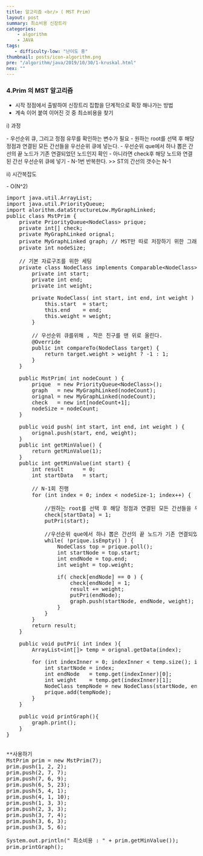 ```yaml
---
title: 알고리즘 <br/> ( MST Prim)
layout: post
summary: 최소비용 신장트리
categories: 
    - algorithm
    - JAVA
tags: 
   - difficulty-low: "난이도 중"
thumbnail: posts/icon-algorithm.png
pre: "/algorithm/java/2019/10/30/1-kruskal.html"
nex: ""
---
```

### 4.Prim 의 MST 알고리즘
 - 시작 정점에서 출발하여 신장트리 집합을 단계적으로 확장 해나가는 방법 
 - 계속 이어 붙여 이어진 것 중 최소비용을 찾기



<p class="bold-text"> i) 과정</p>
 - 우선순위 큐, 그리고 정점 유무를 확인하는 변수가 필요
 - 원하는 root를 선택 후 해당 정점과 연결된 모든 간선들을 우선순위 큐에 넣는다.
 - 우선순위 que에서 하나 뽑은 간선의 끝 노드가 기존 연결되었던 노드인지 확인
 - 아니라면 check후 해당 노드와 연결된 간선 우선순위 큐에 넣기
 - N-1번 반복한다. >> ST의 간선의 갯수는 N-1 
 
<p class="bold-text"> ii) 시간복잡도</p>
 -  O(N^2)

<pre>
import java.util.ArrayList;
import java.util.PriorityQueue;
import alorithm.dataStructureLow.MyGraphLinked;
public class MstPrim {
    private PriorityQueue&lt;NodeClass> prique;
    private int[] check; 
    private MyGraphLinked orignal;
    private MyGraphLinked graph; // MST만 따로 저장하기 위한 그래프
    private int nodeSize;
    
    // 기본 자료구조를 위한 세팅
    private class NodeClass implements Comparable&lt;NodeClass> { 
        private int start; 
        private int end;
        private int weight;
        
        private NodeClass( int start, int end, int weight ) {
            this.start  = start;
            this.end    = end;
            this.weight = weight;
        }

        // 우선순위 큐를위해 , 작은 친구를 맨 위로 올린다.
        @Override
        public int compareTo(NodeClass target) {
            return target.weight > weight ? -1 : 1;
        }
    } 
    
    public MstPrim( int nodeCount ) {
        prique  = new PriorityQueue&lt;NodeClass>();
        graph   = new MyGraphLinked(nodeCount);
        orignal = new MyGraphLinked(nodeCount);
        check   = new int[nodeCount+1];
        nodeSize = nodeCount;
    }
    
    public void push( int start, int end, int weight ) {
        orignal.push(start, end, weight);
    }
    public int getMinValue() {
        return getMinValue(1);
    }
    public int getMinValue(int start) {
        int result      = 0;
        int startData   = start; 
        
        // N-1회 진행
        for (int index = 0; index &lt; nodeSize-1; index++) {
            
            //원하는 root를 선택 후 해당 정점과 연결된 모든 간선들을 우선순위 큐에 넣는다.
            check[startData] = 1;
            putPri(start);
            
            //우선순위 que에서 하나 뽑은 간선의 끝 노드가 기존 연결되었던 노드인지 확인
            while( !prique.isEmpty() ) {
                NodeClass top = prique.poll();
                int startNode = top.start;
                int endNode = top.end;
                int weight = top.weight;
                
                if( check[endNode] == 0 ) {
                    check[endNode] = 1;
                    result += weight;
                    putPri(endNode);
                    graph.push(startNode, endNode, weight);
                }
            }
        }
        return result;
    }
    
    public void putPri( int index ){
        ArrayList&lt;int[]> temp = orignal.getData(index);
        
        for (int indexInner = 0; indexInner &lt; temp.size(); indexInner++) {
            int startNode = index;
            int endNode   = temp.get(indexInner)[0];
            int weight    = temp.get(indexInner)[1];
            NodeClass tempNode = new NodeClass(startNode, endNode, weight);
            prique.add(tempNode);
        } 
    }
    
    public void printGraph(){
        graph.print();
    }
}


**사용하기
MstPrim prim = new MstPrim(7);
prim.push(1, 2, 2);
prim.push(2, 7, 7);
prim.push(7, 6, 9);
prim.push(6, 5, 23);
prim.push(5, 4, 1);
prim.push(4, 1, 10);
prim.push(1, 3, 3);
prim.push(2, 3, 3);
prim.push(3, 7, 4);
prim.push(3, 6, 3);
prim.push(3, 5, 6);

System.out.println(" 최소비용 : " + prim.getMinValue());
prim.printGraph();

</pre>

